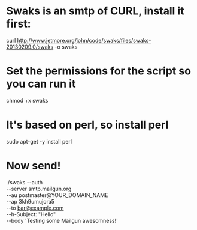 # Swaks is an smtp of CURL, install it first:
curl http://www.jetmore.org/john/code/swaks/files/swaks-20130209.0/swaks -o swaks

# Set the permissions for the script so you can run it
chmod +x swaks

# It's based on perl, so install perl
sudo apt-get -y install perl

# Now send!
./swaks --auth \
	--server smtp.mailgun.org \
	--au postmaster@YOUR_DOMAIN_NAME \
	--ap 3kh9umujora5 \
	--to bar@example.com \
	--h-Subject: "Hello" \
	--body 'Testing some Mailgun awesomness!'
